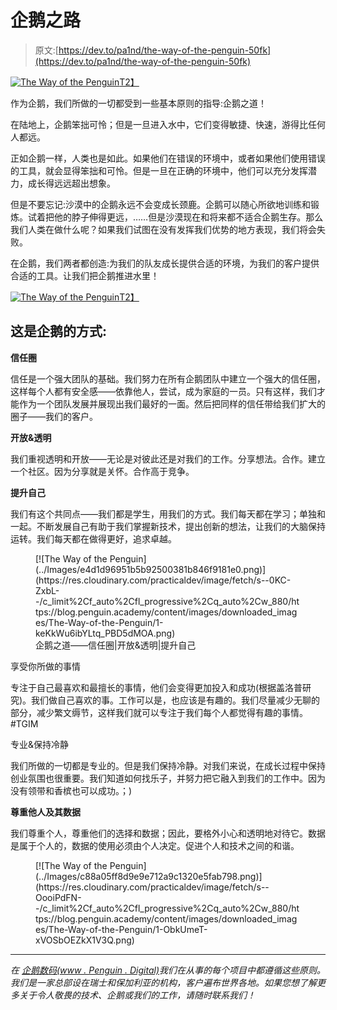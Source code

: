# 企鹅之路

> 原文:[https://dev.to/pa1nd/the-way-of-the-penguin-50fk](https://dev.to/pa1nd/the-way-of-the-penguin-50fk)

[![The Way of the Penguin](../Images/81bbd9ff7b7c81967ffa73bda6c5befd.png)T2】](https://res.cloudinary.com/practicaldev/image/fetch/s--uSdm4Q3x--/c_limit%2Cf_auto%2Cfl_progressive%2Cq_auto%2Cw_880/https://blog.penguin.academy/content/images/downloaded_images/The-Way-of-the-Penguin/1-hRwmc_K6NdkZFP8qp_7qUA.png)

作为企鹅，我们所做的一切都受到一些基本原则的指导:企鹅之道！

在陆地上，企鹅笨拙可怜；但是一旦进入水中，它们变得敏捷、快速，游得比任何人都远。

正如企鹅一样，人类也是如此。如果他们在错误的环境中，或者如果他们使用错误的工具，就会显得笨拙和可怜。但是一旦在正确的环境中，他们可以充分发挥潜力，成长得远远超出想象。

但是不要忘记:沙漠中的企鹅永远不会变成长颈鹿。企鹅可以随心所欲地训练和锻炼。试着把他的脖子伸得更远，……但是沙漠现在和将来都不适合企鹅生存。那么我们人类在做什么呢？如果我们试图在没有发挥我们优势的地方表现，我们将会失败。

在企鹅，我们两者都创造:为我们的队友成长提供合适的环境，为我们的客户提供合适的工具。让我们把企鹅推进水里！

[![The Way of the Penguin](../Images/81bbd9ff7b7c81967ffa73bda6c5befd.png)T2】](https://res.cloudinary.com/practicaldev/image/fetch/s--uSdm4Q3x--/c_limit%2Cf_auto%2Cfl_progressive%2Cq_auto%2Cw_880/https://blog.penguin.academy/content/images/downloaded_images/The-Way-of-the-Penguin/1-hRwmc_K6NdkZFP8qp_7qUA.png)

## [](#this-is-the-way-of-the-penguin)**这是企鹅的方式:**

**信任圈**

信任是一个强大团队的基础。我们努力在所有企鹅团队中建立一个强大的信任圈，这样每个人都有安全感——依靠他人，尝试，成为家庭的一员。只有这样，我们才能作为一个团队发展并展现出我们最好的一面。然后把同样的信任带给我们扩大的圈子——我们的客户。

**开放&透明**

我们重视透明和开放——无论是对彼此还是对我们的工作。分享想法。合作。建立一个社区。因为分享就是关怀。合作高于竞争。

**提升自己**

我们有这个共同点——我们都是学生，用我们的方式。我们每天都在学习；单独和一起。不断发展自己有助于我们掌握新技术，提出创新的想法，让我们的大脑保持运转。我们每天都在做得更好，追求卓越。

<figure>[![The Way of the Penguin](../Images/e4d1d96951b5b92500381b846f9181e0.png)](https://res.cloudinary.com/practicaldev/image/fetch/s--0KC-ZxbL--/c_limit%2Cf_auto%2Cfl_progressive%2Cq_auto%2Cw_880/https://blog.penguin.academy/content/images/downloaded_images/The-Way-of-the-Penguin/1-keKkWu6ibYLtq_PBD5dMOA.png) 

<figcaption>企鹅之道——信任圈|开放&透明|提升自己</figcaption>

</figure>

享受你所做的事情

专注于自己最喜欢和最擅长的事情，他们会变得更加投入和成功(根据盖洛普研究)。我们做自己喜欢的事。工作可以是，也应该是有趣的。我们尽量减少无聊的部分，减少繁文缛节，这样我们就可以专注于我们每个人都觉得有趣的事情。#TGIM

专业&保持冷静

我们所做的一切都是专业的。但是我们保持冷静。对我们来说，在成长过程中保持创业氛围也很重要。我们知道如何找乐子，并努力把它融入到我们的工作中。因为没有领带和香槟也可以成功。；)

**尊重他人及其数据**

我们尊重个人，尊重他们的选择和数据；因此，要格外小心和透明地对待它。数据是属于个人的，数据的使用必须由个人决定。促进个人和技术之间的和谐。

<figure>[![The Way of the Penguin](../Images/c88a05ff8d9e9e712a9c1320e5fab798.png)](https://res.cloudinary.com/practicaldev/image/fetch/s--OooiPdFN--/c_limit%2Cf_auto%2Cfl_progressive%2Cq_auto%2Cw_880/https://blog.penguin.academy/content/images/downloaded_images/The-Way-of-the-Penguin/1-ObkUmeT-xVOSbOEZkX1V3Q.png) 

<figcaption></figcaption>

</figure>

* * *

*在* [*企鹅数码(www . Penguin . Digital)*](https://www.penguin.digital)*我们在从事的每个项目中都遵循这些原则。我们是一家总部设在瑞士和保加利亚的机构，客户遍布世界各地。如果您想了解更多关于令人敬畏的技术、企鹅或我们的工作，请随时联系我们！*